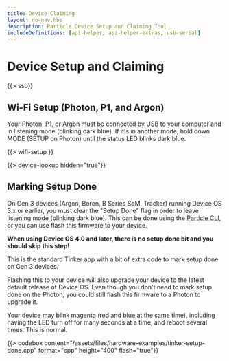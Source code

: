 ```yaml
---
title: Device Claiming
layout: no-nav.hbs
description: Particle Device Setup and Claiming Tool
includeDefinitions: [api-helper, api-helper-extras, usb-serial]
---
```


# Device Setup and Claiming

{{> sso}}

## Wi-Fi Setup (Photon, P1, and Argon)

Your Photon, P1, or Argon must be connected by USB to your computer and in listening mode
(blinking dark blue). If it's in another mode, hold down MODE (SETUP on Photon) until 
the status LED blinks dark blue.

{{> wifi-setup }}

{{> device-lookup hidden="true"}}


## Marking Setup Done

On Gen 3 devices (Argon, Boron, B Series SoM, Tracker) running Device OS 3.x or earlier, you must clear the "Setup Done" flag
in order to leave listening mode (blinking dark blue). This can be done using the
[Particle CLI](/reference/developer-tools/cli/#particle-usb-setup-done), or you can use 
flash this firmware to your device.

**When using Device OS 4.0 and later, there is no setup done bit and you should skip this step!**

This is the standard Tinker app with a bit of extra code to mark setup done on Gen 3 devices. 

Flashing this to your device will also upgrade your device to the latest default release of 
Device OS. Even though you don't need to mark setup done on the Photon, you could still 
flash this firmware to a Photon to upgrade it.

Your device may blink magenta (red and blue at the same time), including having the LED turn 
off for many seconds at a time, and reboot several times. This is normal.

{{> codebox content="/assets/files/hardware-examples/tinker-setup-done.cpp" format="cpp" height="400" flash="true"}}
